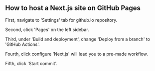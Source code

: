 ## How to host a Next.js site on GitHub Pages

First, navigate to 'Settings' tab for github.io repository.

Second, click 'Pages' on the left sidebar.

Third, under 'Build and deployment', change 'Deploy from a branch' to 'GitHub Actions'.

Fourth, click configure 'Next.js' will lead you to a pre-made workflow.

Fifth, click 'Start commit'.
